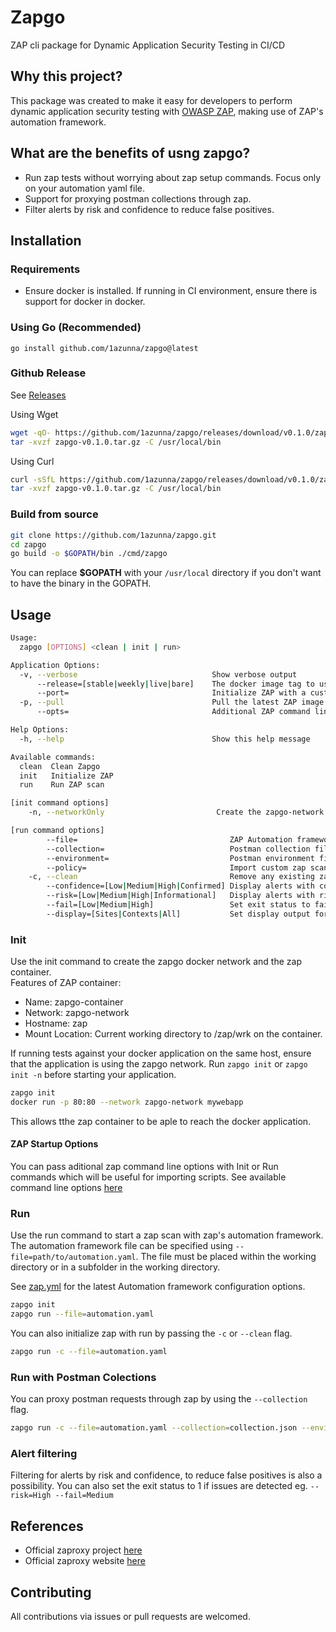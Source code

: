 # Zapgo
ZAP cli package for Dynamic Application Security Testing in CI/CD

## Why this project?
This package was created to make it easy for developers to perform dynamic application security testing with [OWASP ZAP](https://www.zaproxy.org/), making use of ZAP's automation framework.

## What are the benefits of usng zapgo?
- Run zap tests without worrying about zap setup commands. Focus only on your automation yaml file.
- Support for proxying postman collections through zap.
- Filter alerts by risk and confidence to reduce false positives.

## Installation

### Requirements

- Ensure docker is installed. If running in CI environment, ensure there is support for docker in docker.


### Using Go (Recommended)

```
go install github.com/1azunna/zapgo@latest
```

### Github Release

See [Releases](https://github.com/1azunna/zapgo/releases)

Using Wget

```bash
wget -qO- https://github.com/1azunna/zapgo/releases/download/v0.1.0/zapgo-v0.1.0-<OS>-<Arch>.tar.gz -O zapgo-v0.1.0.tar.gz
tar -xvzf zapgo-v0.1.0.tar.gz -C /usr/local/bin

```

Using Curl
```bash
curl -sSfL https://github.com/1azunna/zapgo/releases/download/v0.1.0/zapgo-v0.1.0-<OS>-<Arch>.tar.gz -o zapgo-v0.1.0.tar.gz
tar -xvzf zapgo-v0.1.0.tar.gz -C /usr/local/bin
```

### Build from source

```bash
git clone https://github.com/1azunna/zapgo.git
cd zapgo
go build -o $GOPATH/bin ./cmd/zapgo
```
You can replace **$GOPATH** with your `/usr/local` directory if you don't want to have the binary in the GOPATH.

## Usage


```bash
Usage:
  zapgo [OPTIONS] <clean | init | run>

Application Options:
  -v, --verbose                              Show verbose output
      --release=[stable|weekly|live|bare]    The docker image tag to use (default: stable)
      --port=                                Initialize ZAP with a custom port. (default: 8080)
  -p, --pull                                 Pull the latest ZAP image from dockerhub
      --opts=                                Additional ZAP command line options to use when initializing ZAP

Help Options:
  -h, --help                                 Show this help message

Available commands:
  clean  Clean Zapgo
  init   Initialize ZAP
  run    Run ZAP scan

[init command options]
    -n, --networkOnly                         Create the zapgo-network without initializing the ZAP container.

[run command options]
        --file=                                  ZAP Automation framework config file. Automation file file must be placed within the current working directory..
        --collection=                            Postman collection file or url to run.
        --environment=                           Postman environment file or url to use with postman collection
        --policy=                                Import custom zap scan policy. Policy file must be placed within the current working directory.
    -c, --clean                                  Remove any existing zapgo containers and initialize ZAP.
        --confidence=[Low|Medium|High|Confirmed] Display alerts with confidence filter set to either Low, Medium, High or Confirmed. (default: Medium)
        --risk=[Low|Medium|High|Informational]   Display alerts with risk filter set to either Informational, Low, Medium, High. (default: Low)
        --fail=[Low|Medium|High]                 Set exit status to fail on a certain risk level. Allowed Risk levels are Low|Medium|High.
        --display=[Sites|Contexts|All]           Set display output format for alerts found. (default: All)


```

### Init
Use the init command to create the zapgo docker network and the zap container.  
Features of ZAP container:

- Name: zapgo-container
- Network: zapgo-network
- Hostname: zap
- Mount Location: Current working directory to /zap/wrk on the container.

If running tests against your docker application on the same host, ensure that the application is using the zapgo network. Run `zapgo init` or `zapgo init -n` before starting your application.
```bash
zapgo init
docker run -p 80:80 --network zapgo-network mywebapp
```
This allows tthe zap container to be aple to reach the docker application.

#### ZAP Startup Options
You can pass aditional zap command line options with Init or Run commands which will be useful for importing scripts. See available command line options [here](https://www.zaproxy.org/docs/desktop/cmdline/)

### Run
Use the run command to start a zap scan with zap's automation framework. The automation framework file can be specified using `--file=path/to/automation.yaml`. The file must be placed within the working directory or in a subfolder in the working directory.

See [zap.yml](./zap.yml) for the latest Automation framework configuration options.

```bash
zapgo init
zapgo run --file=automation.yaml
```
You can also initialize zap with run by passing the `-c` or `--clean` flag.
```bash
zapgo run -c --file=automation.yaml
```

### Run with Postman Colections
You can proxy postman requests through zap by using the `--collection` flag.
```bash
zapgo run -c --file=automation.yaml --collection=collection.json --environment=environment.json 
```

### Alert filtering
Filtering for alerts by risk and confidence, to reduce false positives is also a possibility. You can also set the exit status to 1 if issues are detected eg. `--risk=High --fail=Medium`

## References
- Official zaproxy project [here](https://github.com/zaproxy/zaproxy)
- Official zaproxy website [here](https://www.zaproxy.org/)

## Contributing
All contributions via issues or pull requests are welcomed. 